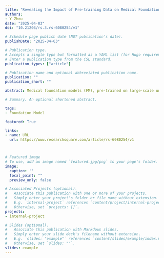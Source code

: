 ```yaml
---
title: "Revealing the Impact of Pre-training Data on Medical Foundation Models"
authors:
- Y Zhou
date: "2025-04-03"
doi: "10.21203/rs.3.rs-6080254/v1"

# Schedule page publish date (NOT publication's date).
publishDate: "2025-04-03"

# Publication type.
# Accepts a single type but formatted as a YAML list (for Hugo requirements).
# Enter a publication type from the CSL standard.
publication_types: ["article"]

# Publication name and optional abbreviated publication name.
publication: ""
publication_short: ""

abstract: Medical foundation models (FM), pre-trained on large-scale unlabelled data, have demonstrated robust performance and high efficiency when fine-tuned to various clinically relevant applications. However, the impact of pre-training data on medical FM performance such as generalisability and fairness, which form the foundation in fine-tuned models, remains unexplored. To address this, we sampled two large cohorts from two sites, Moorfields Eye Hospital (UK) and the Shanghai Diabetes Prevention Program (China), each containing 904,170 retinal images for FM pre-training. We developed parallel FMs using identical processes and compared their fairness and generalisability on downstream tasks with publicly available datasets and held-out data from each site. Our results demonstrate that, despite strong generalisability, medical FMs perform significantly better on downstream data that align with the pre-training data in approximately one-third of tasks. Additionally, age is a key metadata factor impacting FM fairness and generalisability in retinal images, whereas sex and ethnicity show no such impact. These findings advocate for an evidence-based approach to pre-training data selection and highlight the importance of transparency even for pre-training data, ultimately enhancing FM capabilities and guiding FM development and customised application in healthcare.

# Summary. An optional shortened abstract.

tags:
- Foundation Model

featured: True

links:
- name: URL
  url: https://www.researchsquare.com/article/rs-6080254/v1



# Featured image
# To use, add an image named `featured.jpg/png` to your page's folder. 
image:
  caption: ''
  focal_point: ""
  preview_only: false

# Associated Projects (optional).
#   Associate this publication with one or more of your projects.
#   Simply enter your project's folder or file name without extension.
#   E.g. `internal-project` references `content/project/internal-project/index.md`.
#   Otherwise, set `projects: []`.
projects:
- internal-project

# Slides (optional).
#   Associate this publication with Markdown slides.
#   Simply enter your slide deck's filename without extension.
#   E.g. `slides: "example"` references `content/slides/example/index.md`.
#   Otherwise, set `slides: ""`.
slides: example
---
```


